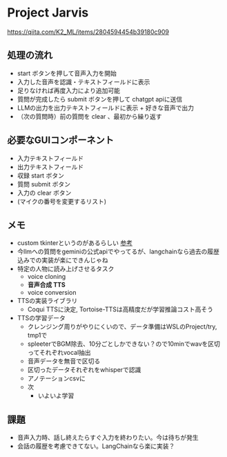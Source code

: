# Project Jarvis

https://qiita.com/K2_ML/items/2804594454b39180c909

## 処理の流れ

- start ボタンを押して音声入力を開始
- 入力した音声を認識・テキストフィールドに表示
- 足りなければ再度入力により追加可能
- 質問が完成したら submit ボタンを押して chatgpt apiに送信
- LLMの出力を出力テキストフィールドに表示 + 好きな音声で出力
- （次の質問時）前の質問を clear 、最初から繰り返す

## 必要なGUIコンポーネント

- 入力テキストフィールド
- 出力テキストフィールド
- 収録 start ボタン
- 質問 submit ボタン
- 入力の clear ボタン
- (マイクの番号を変更するリスト)

## メモ

- custom tkinterというのがあるらしい [参考](https://zenn.dev/foxfoxfox/articles/be23e942cf3192)
- 今llmへの質問をgeminiの公式apiでやってるが、langchainなら過去の履歴込みでの実装が楽にできんじゃね
- 特定の人物に読み上げさせるタスク
  - voice cloning
  - **音声合成 TTS**
  - voice conversion
- TTSの実装ライブラリ
  - Coqui TTSに決定, Tortoise-TTSは高精度だが学習推論コスト高そう
- TTSの学習データ
  - クレンジング周りがやりにくいので、データ準備はWSLのProject/try, tmp1で
  - spleeterでBGM除去、10分ごとしかできない？ので10minでwavを区切ってそれぞれvocal抽出
  - 音声データを無音で区切る
  - 区切ったデータそれぞれをwhisperで認識
  - アノテーションcsvに
  - 次
    - いよいよ学習

## 課題

- 音声入力時、話し終えたらすぐ入力を終わりたい。今は待ちが発生
- 会話の履歴を考慮できてない。LangChainなら楽に実装？
